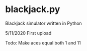 # blackjack.py
Blackjack simulator written in Python

5/11/2020
  First upload
 
Todo:
  Make aces equal both 1 and 11

